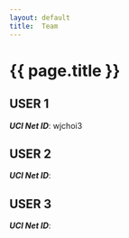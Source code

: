 ```yaml
---
layout: default
title:  Team
---
```


# {{ page.title }}


## USER 1
***UCI Net ID***: wjchoi3

## USER 2
***UCI Net ID***: 

## USER 3
***UCI Net ID***: 
